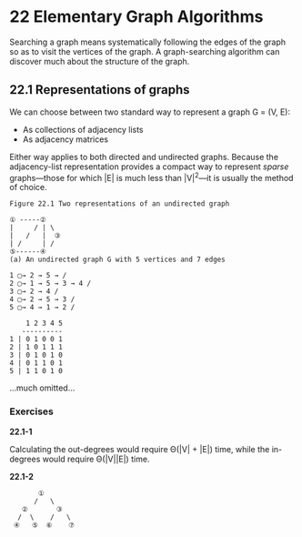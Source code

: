 # 22 Elementary Graph Algorithms

Searching a graph means systematically following the edges of the graph so as to visit the vertices of the graph. A graph-searching algorithm can discover much about the structure of the graph.

## 22.1 Representations of graphs

We can choose between two standard way to represent a graph G = (V, E):

* As collections of adjacency lists
* As adjacency matrices

Either way applies to both directed and undirected graphs. Because the adjacency-list representation provides a compact way to represent *sparse* graphs—those for which |E| is much less than |V|<sup>2</sup>—it is usually the method of choice.

```
Figure 22.1 Two representations of an undirected graph

① -----② 
|     / | \
|   /   |  ③
| /     | /
⑤------④ 
(a) An undirected graph G with 5 vertices and 7 edges

1 ▢→ 2 → 5 → /
2 ▢→ 1 → 5 → 3 → 4 /
3 ▢→ 2 → 4 /
4 ▢→ 2 → 5 → 3 /
5 ▢→ 4 → 1 → 2 /

    1 2 3 4 5
   ----------
1 | 0 1 0 0 1
2 | 1 0 1 1 1
3 | 0 1 0 1 0
4 | 0 1 1 0 1
5 | 1 1 0 1 0

```

...much omitted...
### Exercises

**22.1-1**

Calculating the out-degrees would require Θ(|V| + |E|) time, while the in-degrees would require Θ(|V||E|) time.

**22.1-2**
 
```
       ①
      /   \
   ②       ③
  /  \    /   \
 ④   ⑤  ⑥    ⑦
```
